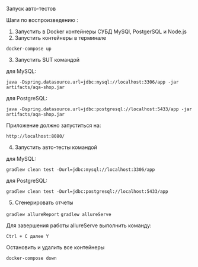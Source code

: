 Запуск авто-тестов

Шаги по воспроизведению :

1. Запустить в Docker контейнеры СУБД MySQl, PostgerSQL и Node.js
2. Запустить контейнеры в терминале

`docker-compose up`

3. Запустить SUT командой

для MySQL:

`java -Dspring.datasource.url=jdbc:mysql://localhost:3306/app -jar artifacts/aqa-shop.jar`

для PostgreSQL:

`java -Dspring.datasource.url=jdbc:postgresql://localhost:5433/app -jar artifacts/aqa-shop.jar`

Приложение должно запуститься на:

`http://localhost:8080/`

4. Запустить авто-тесты командой

для MySQL:

`gradlew clean test -Durl=jdbc:mysql://localhost:3306/app`

для PostgreSQL:

`gradlew clean test -Durl=jdbc:postgresql://localhost:5433/app`

5. Сгенерировать отчеты

`gradlew allureReport`
`gradlew allureServe`

Для завершения работы allureServe выполнить команду:

`Ctrl + С далее Y`

Остановить и удалить все контейнеры

`docker-compose down`
